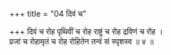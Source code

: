 +++
title = "04 दिवं च"

+++
दिवं च रोह पृथिवीं च रोह राष्ट्रं च रोह द्रविणं च रोह ।  
प्रजां च रोहामृतं च रोह रोहितेन तन्वं सं स्पृशस्व ॥ ४ ॥